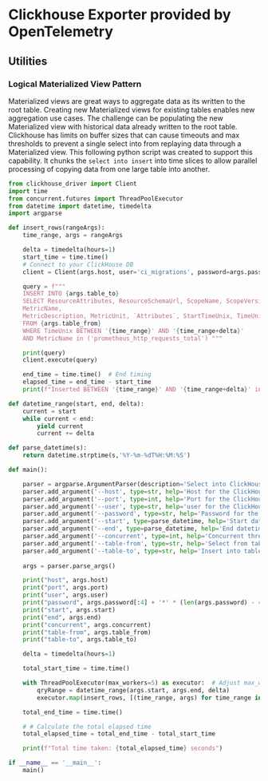 # Clickhouse Exporter provided by OpenTelemetry

## Utilities

### Logical Materialized View Pattern

Materialized views are great ways to aggregate data as its
written to the root table.  Creating new Materialized views
for existing tables enables new aggregation use cases.  The
challenge can be populating the new Materialized view with historical
data already written to the root table.  Clickhouse has limits on
buffer sizes that can cause timeouts and max thresholds to prevent
a single select into from replaying data through a Materialized view.
This following python script was created to support this capability.
It chunks the `select into insert` into time slices to allow parallel
processing of copying data from one large table into another.

```python
from clickhouse_driver import Client
import time
from concurrent.futures import ThreadPoolExecutor
from datetime import datetime, timedelta
import argparse

def insert_rows(rangeArgs):
    time_range, args = rangeArgs

    delta = timedelta(hours=1)
    start_time = time.time()
    # Connect to your ClickHouse DB
    client = Client(args.host, user='ci_migrations', password=args.password, port=args.port, secure=False, verify=False, database='otel')

    query = f"""
    INSERT INTO {args.table_to}
    SELECT ResourceAttributes, ResourceSchemaUrl, ScopeName, ScopeVersion, ScopeAttributes, ScopeDroppedAttrCount, ScopeSchemaUrl,
    MetricName,
    MetricDescription, MetricUnit, `Attributes`, StartTimeUnix, TimeUnix, Value, Flags, `Exemplars.FilteredAttributes`, `Exemplars.TimeUnix`, `Exemplars.Value`, `Exemplars.SpanId`, `Exemplars.TraceId`, AggTemp, IsMonotonic, null
    FROM {args.table_from}
    WHERE TimeUnix BETWEEN '{time_range}' AND '{time_range+delta}'    
    AND MetricName in ('prometheus_http_requests_total') """

    print(query)
    client.execute(query)

    end_time = time.time()  # End timing
    elapsed_time = end_time - start_time 
    print(f"Inserted BETWEEN '{time_range}' AND '{time_range+delta}' in {elapsed_time} seconds")

def datetime_range(start, end, delta):
    current = start
    while current < end:
        yield current
        current += delta

def parse_datetime(s):
    return datetime.strptime(s,'%Y-%m-%dT%H:%M:%S')

def main():

    parser = argparse.ArgumentParser(description='Select into ClickHouse DB.')
    parser.add_argument('--host', type=str, help='Host for the ClickHouse DB')
    parser.add_argument('--port', type=int, help='Port for the ClickHouse DB')
    parser.add_argument('--user', type=str, help='user for the ClickHouse DB')
    parser.add_argument('--password', type=str, help='Password for the ClickHouse DB')
    parser.add_argument('--start', type=parse_datetime, help='Start datetime for select into')
    parser.add_argument('--end', type=parse_datetime, help='End datetime for select into')
    parser.add_argument('--concurrent', type=int, help='Concurrent thread pool')
    parser.add_argument('--table-from', type=str, help='Select from table')
    parser.add_argument('--table-to', type=str, help='Insert into table')
    
    args = parser.parse_args()

    print("host", args.host)
    print("port", args.port)
    print("user", args.user)
    print("password", args.password[:4] + '*' * (len(args.password) - 4))
    print("start", args.start)
    print("end", args.end)
    print("concurrent", args.concurrent)    
    print("table-from", args.table_from)
    print("table-to", args.table_to)

    delta = timedelta(hours=1)

    total_start_time = time.time()

    with ThreadPoolExecutor(max_workers=5) as executor:  # Adjust max_workers as needed
        qryRange = datetime_range(args.start, args.end, delta)
        executor.map(insert_rows, [(time_range, args) for time_range in qryRange])

    total_end_time = time.time()

    # # Calculate the total elapsed time
    total_elapsed_time = total_end_time - total_start_time

    print(f"Total time taken: {total_elapsed_time} seconds")

if __name__ == '__main__':
    main()
```
